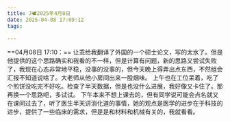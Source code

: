 ```yaml
---
title: J🕊️2025年4月8日
date: 2025-04-08 17:09:12
tags:

---
```

==04月08日 17:10：== 
让乖给我翻译了外国的一个硕士论文，写的太水了。但是他提供的这个思路确实和我看的不一样，但是计算有问题，新的思路又尝试失败了，我现在心态非常地平稳，没事的没事的，但今天晚上得弄出点东西，不然组会汇报不知道说啥了。大老师从他小房间出来一股烟味。
上午也在工位呆着，吃了个煎饼没吃完不好吃。检查了半天数据，但是也没什么进展，我好像又卡住了。那再换一个思路吧，多试试。
下午本来不想上课去的，但有同学说可能会点名就又在课间过去了，听了医生半天讲消化道的事情，她的观点是医学的进步在于科技的进步，提供了一些临床的需求，但是是和材料和机械有关的，我就看看。

